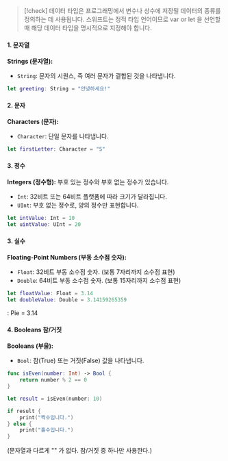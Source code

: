 > [!check]
> 데이터 타입은 프로그래밍에서 변수나 상수에 저장될 데이터의 종류를 정의하는 데 사용됩니다. 
스위프트는 정적 타입 언어이므로 var or let 을 선언할 때 해당 데이터 타입을 명시적으로 지정해야 합니다.

#### 1. 문자열

**Strings (문자열):**

- `String`: 문자의 시퀀스, 즉 여러 문자가 결합된 것을 나타냅니다.
```Swift
let greeting: String = "안녕하세요!"
```

#### 2.  문자

**Characters (문자):**

- `Character`: 단일 문자를 나타냅니다.
```Swift
let firstLetter: Character = "S"
```

#### 3. 정수

 **Integers (정수형):** 부호 있는 정수와 부호 없는 정수가 있습니다.

- `Int`: 32비트 또는 64비트 플랫폼에 따라 크기가 달라집니다.
- `UInt`: 부호 없는 정수로, 양의 정수만 표현합니다.
```swift
let intValue: Int = 10
let uintValue: UInt = 20
```

#### 3. 실수

**Floating-Point Numbers (부동 소수점 숫자):**

- `Float`: 32비트 부동 소수점 숫자. (보통 7자리까지 소수점 표현)
- `Double`: 64비트 부동 소수점 숫자. (보통 15자리까지 소수점 표현)
```Swift
let floatValue: Float = 3.14 
let doubleValue: Double = 3.14159265359
```

: Pie = 3.14

#### 4. Booleans 참/거짓

**Booleans (부울):**

- `Bool`: 참(True) 또는 거짓(False) 값을 나타냅니다.
```Swift
func isEven(number: Int) -> Bool {
    return number % 2 == 0
}

let result = isEven(number: 10)

if result {
    print("짝수입니다.")
} else {
    print("홀수입니다.")
}
```

(문자열과 다르게 "" 가 없다. 참/거짓 중 하나만 사용한다.)
